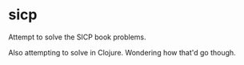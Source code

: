 sicp
====

Attempt to solve the SICP book problems. 

Also attempting to solve in Clojure. Wondering how that'd go though.
